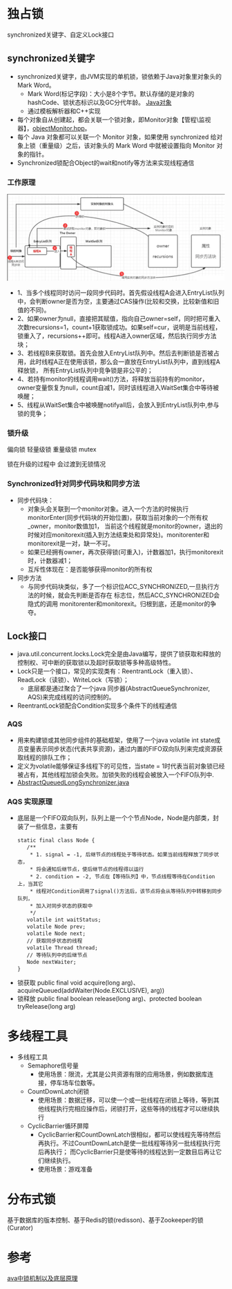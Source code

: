 # 独占锁
synchronized关键字、自定义Lock接口
## synchronized关键字
 - synchronized关键字，由JVM实现的单机锁，锁依赖于Java对象里对象头的Mark Word。
   - Mark Word(标记字段)：大小是8个字节。默认存储的是对象的hashCode、锁状态标识以及GC分代年龄。 [Java对象](https://blog.csdn.net/weixin_44817884/article/details/136679299)
   - 通过模板解析器和C++实现
 - 每个对象自从创建起，都会关联一个锁对象，即Monitor对象【管程\监视器】，[objectMonitor.hpp](../../../openjdk-8u40/hotspot/src/share/vm/runtime/objectMonitor.hpp)。
 - 每个 Java 对象都可以关联一个 Monitor 对象，如果使用 synchronized 给对象上锁（重量级）之后，该对象头的 Mark Word 中就被设置指向 Monitor 对象的指针。
 - Synchronized锁配合Object的wait和notify等方法来实现线程通信

### 工作原理
![ObjectMonitor工作原理.png](../../images/JDK-%E9%94%81/ObjectMonitor%E5%B7%A5%E4%BD%9C%E5%8E%9F%E7%90%86.png)
 - 1、当多个线程同时访问一段同步代码时。首先假设线程A会进入EntryList队列中，会判断owner是否为空，主要通过CAS操作(比较和交换，比较新值和旧值的不同)。
 - 2、如果owner为null，直接把其赋值，指向自己owner=self，同时把可重入次数recursions=1，count+1获取锁成功。如果self=cur，说明是当前线程，
      锁重入了，recursions++即可。线程A进入owner区域，然后执行同步方法块；
 - 3、若线程B来获取锁。首先会放入EntryList队列中。然后去判断锁是否被占用，此时线程A正在使用该锁，那么会一直放在EntryList队列中，直到线程A释放锁，
      所有EntryList队列中竞争锁是非公平的；
 - 4、若持有monitor的线程调用wait()方法，将释放当前持有的monitor，owner变量恢复为null，count自减1，同时该线程进入WaitSet集合中等待被唤醒；
 - 5、线程从WaitSet集合中被唤醒notifyall后，会放入到EntryList队列中,参与锁的竞争；

### 锁升级
偏向锁
轻量级锁
重量级锁 mutex

锁在升级的过程中 会过渡到无锁情况

### Synchronized针对同步代码块和同步方法
 - 同步代码块：
   - 对象头会关联到一个monitor对象。进入一个方法的时候执行monitorEnter(同步代码块的开始位置)，获取当前对象的一个所有权_owner，monitor数值加1，
     当前这个线程就是monitor的owner，退出的时候对应monitorexit(插入到方法结束处和异常处)。monitorenter和monitorexit是一对，缺一不可。
   - 如果已经拥有owner，再次获得锁(可重入)，计数器加1，执行monitorexit时，计数器减1；
   - 互斥性体现在：是否能够获得monitor的所有权
 - 同步方法
    - 与同步代码块类似，多了一个标识位ACC_SYNCHRONIZED,一旦执行方法的时候，就会先判断是否存在 标志位，然后ACC_SYNCHRONIZED会隐式的调用
      monitorenter和monitorexit。归根到底，还是monitor的争夺。


## Lock接口
 - java.util.concurrent.locks.Lock完全是由Java编写，提供了锁获取和释放的控制权、可中断的获取锁以及超时获取锁等多种高级特性。
 - Lock只是一个接口，常见的实现类有：ReentrantLock（重入锁）、ReadLock（读锁）、WriteLock（写锁）；
   - 底层都是通过聚合了一个java 同步器(AbstractQueueSynchronizer, AQS)来完成线程的访问控制的。
 - ReentrantLock锁配合Condition实现多个条件下的线程通信

### AQS
 - 用来构建锁或其他同步组件的基础框架，使用了一个java volatile int state成员变量表示同步状态(代表共享资源)，通过内置的FIFO双向队列来完成资源获取线程的排队工作；
 - 定义为volatile能够保证多线程下的可见性，当state = 1时代表当前对象锁已经被占有，其他线程加锁会失败。加锁失败的线程会被放入一个FIFO队列中.
 - [AbstractQueuedLongSynchronizer.java](../../../openjdk-8u40/jdk/src/share/classes/java/util/concurrent/locks/AbstractQueuedLongSynchronizer.java)

### AQS 实现原理
 - 底层是一个FIFO双向队列，队列上是一个个节点Node，Node是内部类，封装了一些信息，主要有
   ```
   static final class Node {
      /**
       * 1. signal = -1, 后继节点的线程处于等待状态。如果当前线程释放了同步状态，
       * 将会通知后继节点，使后继节点的线程得以运行
       * 2. condition = -2, 节点在【等待队列】中，节点线程等待在Condition上，当其它
       * 线程对Condition调用了signal()方法后，该节点将会从等待队列中转移到同步队列，
       * 加入对同步状态的获取中
       */
      volatile int waitStatus;
      volatile Node prev;
      volatile Node next;
      // 获取同步状态的线程
      volatile Thread thread; 
      // 等待队列中的后继节点
      Node nextWaiter;
   }
   ```
 - 锁获取 public final void acquire(long arg)、acquireQueued(addWaiter(Node.EXCLUSIVE), arg))
 - 锁释放 public final boolean release(long arg)、protected boolean tryRelease(long arg)

# 多线程工具
 - 多线程工具 
   - Semaphore信号量
     - 使用场景：限流，尤其是公共资源有限的应用场景，例如数据库连接，停车场车位数等。
   - CountDownLatch闭锁
     - 使用场景：数据迁移，可以使一个或一批线程在闭锁上等待，等到其他线程执行完相应操作后，闭锁打开，这些等待的线程才可以继续执行
   - CyclicBarrier循环屏障
     - CyclicBarrier和CountDownLatch很相似，都可以使线程先等待然后再执行。不过CountDownLatch是使一批线程等待另一批线程执行完后再执行；
       而CyclicBarrier只是使等待的线程达到一定数目后再让它们继续执行。
     - 使用场景：游戏准备

# 分布式锁
基于数据库的版本控制、基于Redis的锁(redisson)、基于Zookeeper的锁(Curator)

# 参考
[ava中锁机制以及底层原理](https://blog.csdn.net/weixin_44817884/article/details/136677898)
